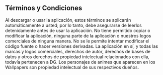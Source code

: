## Términos y Condiciones

Al descargar o usar la aplicación, estos términos se aplicarán automáticamente a usted; por lo tanto, debe asegurarse de leerlos detenidamente antes de usar la aplicación.
No tiene permitido copiar o modificar la aplicación, ninguna parte de la aplicación o nuestros logos comerciales de ninguna manera. No se le permite intentar modificar el código fuente o hacer versiones derivadas. La aplicación en sí, y todas las marcas y logos comerciales, derechos de autor, derechos de bases de datos y otros derechos de propiedad intelectual relacionados con ella, todavía pertenecen a DG. Los personajes de animes que aparecen en los Wallpapers son propiedad intelectual de sus respectivos dueños.

